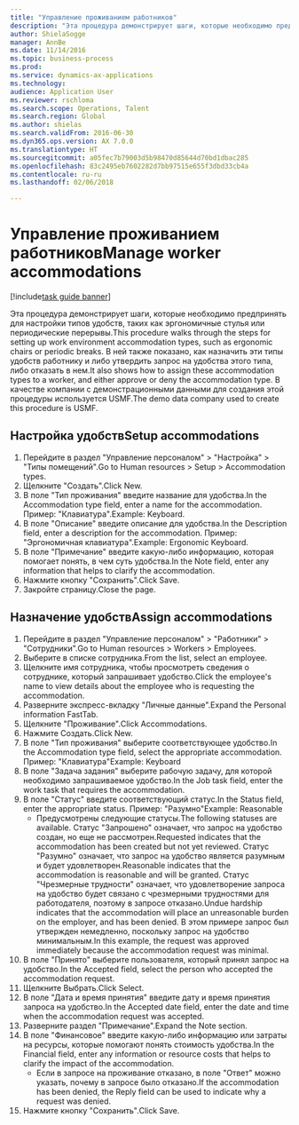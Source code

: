 ```yaml
--- 
title: "Управление проживанием работников"
description: "Эта процедура демонстрирует шаги, которые необходимо предпринять для настройки типов удобств, таких как эргономичные стулья или периодические перерывы."
author: ShielaSogge
manager: AnnBe
ms.date: 11/14/2016
ms.topic: business-process
ms.prod: 
ms.service: dynamics-ax-applications
ms.technology: 
audience: Application User
ms.reviewer: rschloma
ms.search.scope: Operations, Talent
ms.search.region: Global
ms.author: shielas
ms.search.validFrom: 2016-06-30
ms.dyn365.ops.version: AX 7.0.0
ms.translationtype: HT
ms.sourcegitcommit: a05fec7b79003d5b98470d85644d70bd1dbac285
ms.openlocfilehash: 83c2495eb7602282d7bb97515e655f3dbd33cb4a
ms.contentlocale: ru-ru
ms.lasthandoff: 02/06/2018

---
```

# <a name="manage-worker-accommodations"></a><span data-ttu-id="941e9-103">Управление проживанием работников</span><span class="sxs-lookup"><span data-stu-id="941e9-103">Manage worker accommodations</span></span>

[!include[task guide banner](../../../includes/task-guide-banner.md)]

<span data-ttu-id="941e9-104">Эта процедура демонстрирует шаги, которые необходимо предпринять для настройки типов удобств, таких как эргономичные стулья или периодические перерывы.</span><span class="sxs-lookup"><span data-stu-id="941e9-104">This procedure walks through the steps for setting up work environment accommodation types, such as ergonomic chairs or periodic breaks.</span></span> <span data-ttu-id="941e9-105">В ней также показано, как назначить эти типы удобств работнику и либо утвердить запрос на удобства этого типа, либо отказать в нем.</span><span class="sxs-lookup"><span data-stu-id="941e9-105">It also shows how to assign these accommodation types to a worker, and either approve or deny the accommodation type.</span></span> <span data-ttu-id="941e9-106">В качестве компании с демонстрационными данными для создания этой процедуры используется USMF.</span><span class="sxs-lookup"><span data-stu-id="941e9-106">The demo data company used to create this procedure is USMF.</span></span>


## <a name="setup-accommodations"></a><span data-ttu-id="941e9-107">Настройка удобств</span><span class="sxs-lookup"><span data-stu-id="941e9-107">Setup accommodations</span></span>
1. <span data-ttu-id="941e9-108">Перейдите в раздел "Управление персоналом" > "Настройка" > "Типы помещений".</span><span class="sxs-lookup"><span data-stu-id="941e9-108">Go to Human resources > Setup > Accommodation types.</span></span>
2. <span data-ttu-id="941e9-109">Щелкните "Создать".</span><span class="sxs-lookup"><span data-stu-id="941e9-109">Click New.</span></span>
3. <span data-ttu-id="941e9-110">В поле "Тип проживания" введите название для удобства.</span><span class="sxs-lookup"><span data-stu-id="941e9-110">In the Accommodation type field, enter a name for the accommodation.</span></span> <span data-ttu-id="941e9-111">Пример: "Клавиатура".</span><span class="sxs-lookup"><span data-stu-id="941e9-111">Example: Keyboard.</span></span>
4. <span data-ttu-id="941e9-112">В поле "Описание" введите описание для удобства.</span><span class="sxs-lookup"><span data-stu-id="941e9-112">In the Description field, enter a description for the accommodation.</span></span> <span data-ttu-id="941e9-113">Пример: "Эргономичная клавиатура".</span><span class="sxs-lookup"><span data-stu-id="941e9-113">Example: Ergonomic Keyboard.</span></span>
5. <span data-ttu-id="941e9-114">В поле "Примечание" введите какую-либо информацию, которая помогает понять, в чем суть удобства.</span><span class="sxs-lookup"><span data-stu-id="941e9-114">In the Note field, enter any information that helps to clarify the accommodation.</span></span>
6. <span data-ttu-id="941e9-115">Нажмите кнопку "Сохранить".</span><span class="sxs-lookup"><span data-stu-id="941e9-115">Click Save.</span></span>
7. <span data-ttu-id="941e9-116">Закройте страницу.</span><span class="sxs-lookup"><span data-stu-id="941e9-116">Close the page.</span></span>

## <a name="assign-accommodations"></a><span data-ttu-id="941e9-117">Назначение удобств</span><span class="sxs-lookup"><span data-stu-id="941e9-117">Assign accommodations</span></span>
1. <span data-ttu-id="941e9-118">Перейдите в раздел "Управление персоналом" > "Работники" > "Сотрудники".</span><span class="sxs-lookup"><span data-stu-id="941e9-118">Go to Human resources > Workers > Employees.</span></span>
2. <span data-ttu-id="941e9-119">Выберите в списке сотрудника.</span><span class="sxs-lookup"><span data-stu-id="941e9-119">From the list, select an employee.</span></span>
3. <span data-ttu-id="941e9-120">Щелкните имя сотрудника, чтобы просмотреть сведения о сотруднике, который запрашивает удобство.</span><span class="sxs-lookup"><span data-stu-id="941e9-120">Click the employee's name to view details about the employee who is requesting the accommodation.</span></span>
4. <span data-ttu-id="941e9-121">Разверните экспресс-вкладку "Личные данные".</span><span class="sxs-lookup"><span data-stu-id="941e9-121">Expand the Personal information FastTab.</span></span>
5. <span data-ttu-id="941e9-122">Щелкните "Проживание".</span><span class="sxs-lookup"><span data-stu-id="941e9-122">Click Accommodations.</span></span>
6. <span data-ttu-id="941e9-123">Нажмите Создать.</span><span class="sxs-lookup"><span data-stu-id="941e9-123">Click New.</span></span>
7. <span data-ttu-id="941e9-124">В поле "Тип проживания" выберите соответствующее удобство.</span><span class="sxs-lookup"><span data-stu-id="941e9-124">In the Accommodation type field, select the appropriate accommodation.</span></span> <span data-ttu-id="941e9-125">Пример: "Клавиатура"</span><span class="sxs-lookup"><span data-stu-id="941e9-125">Example: Keyboard</span></span>
8. <span data-ttu-id="941e9-126">В поле "Задача задания" выберите рабочую задачу, для которой необходимо запрашиваемое удобство.</span><span class="sxs-lookup"><span data-stu-id="941e9-126">In the Job task field, enter the work task that requires the accommodation.</span></span>
9. <span data-ttu-id="941e9-127">В поле "Статус" введите соответствующий статус.</span><span class="sxs-lookup"><span data-stu-id="941e9-127">In the Status field, enter the appropriate status.</span></span> <span data-ttu-id="941e9-128">Пример: "Разумно"</span><span class="sxs-lookup"><span data-stu-id="941e9-128">Example: Reasonable</span></span>
    * <span data-ttu-id="941e9-129">Предусмотрены следующие статусы.</span><span class="sxs-lookup"><span data-stu-id="941e9-129">The following statuses are available.</span></span> <span data-ttu-id="941e9-130">Статус "Запрошено" означает, что запрос на удобство создан, но еще не рассмотрен.</span><span class="sxs-lookup"><span data-stu-id="941e9-130">Requested indicates that the accommodation has been created but not yet reviewed.</span></span> <span data-ttu-id="941e9-131">Статус "Разумно" означает, что запрос на удобство является разумным и будет удовлетворен.</span><span class="sxs-lookup"><span data-stu-id="941e9-131">Reasonable indicates that the accommodation is reasonable and will be granted.</span></span> <span data-ttu-id="941e9-132">Статус "Чрезмерные трудности" означает, что удовлетворение запроса на удобство будет связано с чрезмерными трудностями для работодателя, поэтому в запросе отказано.</span><span class="sxs-lookup"><span data-stu-id="941e9-132">Undue hardship indicates that the accommodation will place an unreasonable burden on the employer, and has been denied.</span></span> <span data-ttu-id="941e9-133">В этом примере запрос был утвержден немедленно, поскольку запрос на удобство минимальным.</span><span class="sxs-lookup"><span data-stu-id="941e9-133">In this example, the request was approved immediately because the accommodation request was minimal.</span></span>  
10. <span data-ttu-id="941e9-134">В поле "Принято" выберите пользователя, который принял запрос на удобство.</span><span class="sxs-lookup"><span data-stu-id="941e9-134">In the Accepted field, select the person who accepted the accommodation request.</span></span>
11. <span data-ttu-id="941e9-135">Щелкните Выбрать.</span><span class="sxs-lookup"><span data-stu-id="941e9-135">Click Select.</span></span>
12. <span data-ttu-id="941e9-136">В поле "Дата и время принятия" введите дату и время принятия запроса на удобство.</span><span class="sxs-lookup"><span data-stu-id="941e9-136">In the Accepted date field, enter the date and time when the accommodation request was accepted.</span></span>
13. <span data-ttu-id="941e9-137">Разверните раздел "Примечание".</span><span class="sxs-lookup"><span data-stu-id="941e9-137">Expand the Note section.</span></span>
14. <span data-ttu-id="941e9-138">В поле "Финансовое" введите какую-либо информацию или затраты на ресурсы, которые помогают понять стоимость удобства.</span><span class="sxs-lookup"><span data-stu-id="941e9-138">In the Financial field, enter any information or resource costs that helps to clarify the impact of the accommodation.</span></span>
    * <span data-ttu-id="941e9-139">Если в запросе на проживание отказано, в поле "Ответ" можно указать, почему в запросе было отказано.</span><span class="sxs-lookup"><span data-stu-id="941e9-139">If the accommodation has been denied, the Reply field can be used to indicate why a request was denied.</span></span>  
15. <span data-ttu-id="941e9-140">Нажмите кнопку "Сохранить".</span><span class="sxs-lookup"><span data-stu-id="941e9-140">Click Save.</span></span>


